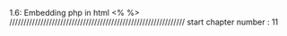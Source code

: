 1.6: Embedding php in html
	<?php ?>
	<? ?>
	<?= ?>
	<% %>
//////////////////////////////////////////////////////////////
start chapter number : 11













